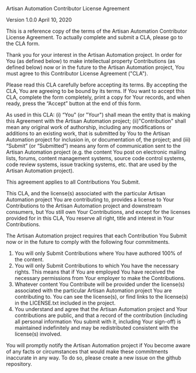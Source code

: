 Artisan Automation Contributor License Agreement

Version 1.0.0 April 10, 2020

This is a reference copy of the terms of the Artisan Automation Contributor License Agreement. To actually complete and submit a CLA, please go to the CLA form.

Thank you for your interest in the Artisan Automation project. In order for You (as defined below) to make intellectual property Contributions (as defined below) now or in the future to the Artisan Automation project, You must agree to this Contributor License Agreement ("CLA").

Please read this CLA carefully before accepting its terms. By accepting the CLA, You are agreeing to be bound by its terms. If You want to accept this CLA, complete the form completely, print a copy for Your records, and when ready, press the “Accept” button at the end of this form.

As used in this CLA: (i) “You" (or "Your") shall mean the entity that is making this Agreement with the Artisan Automation project; (ii)"Contribution" shall mean any original work of authorship, including any modifications or additions to an existing work, that is submitted by You to the Artisan Automation project for inclusion in, or documentation of, the project; and (iii) “Submit” (or “Submitted”) means any form of communication sent to the Artisan Automation project (e.g. the content You post on electronic mailing lists, forums, content management systems, source code control systems, code review systems, issue tracking systems, etc. that are used by the Artisan Automation project).

This agreement applies to all Contributions You Submit.

This CLA, and the license(s) associated with the particular Artisan Automation project You are contributing to, provides a license to Your Contributions to the Artisan Automation project and downstream consumers, but You still own Your Contributions, and except for the licenses provided for in this CLA, You reserve all right, title and interest in Your Contributions.

The Artisan Automation project requires that each Contribution You Submit now or in the future to comply with the following four commitments.

  1. You will only Submit Contributions where You have authored 100% of the content.
  2. You will only Submit Contributions to which You have the necessary rights. This means that if You are employed You have received the necessary permissions from Your employer to make the Contributions.
  3. Whatever content You Contribute will be provided under the license(s) associated with the particular Artisan Automation project You are contributing to. You can see the license(s), or find links to the license(s) in the LICENSE.txt included in the project.
  4. You understand and agree that the Artisan Automation project and Your contributions are public, and that a record of the contribution (including all personal information You submit with it, including Your sign-off) is maintained indefinitely and may be redistributed consistent with the license(s) involved.

You will promptly notify the Artisan Automation project if You become aware of any facts or circumstances that would make these commitments inaccurate in any way. To do so, please create a new issue on the github repository.